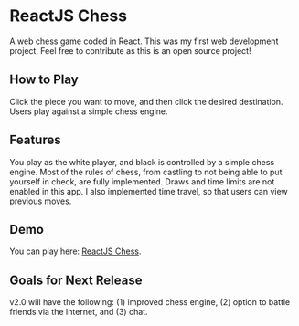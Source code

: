 # ReactJS Chess

A web chess game coded in React. This was my first web development project. Feel free to contribute as this is an open source project!

## How to Play
Click the piece you want to move, and then click the desired destination. Users play against a simple chess engine.

## Features
You play as the white player, and black is controlled by a simple chess engine. Most of the rules of chess, from castling to not being able to put yourself in check, are fully implemented. Draws and time limits are not enabled in this app. I also implemented time travel, so that users can view previous moves.

## Demo
You can play here: [ReactJS Chess](https://arpansahoo.github.io/reactjs-chess/).

## Goals for Next Release
v2.0 will have the following: (1) improved chess engine, (2) option to battle friends via the Internet, and (3) chat.
